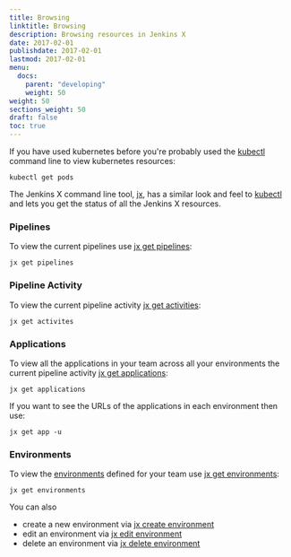 ```yaml
---
title: Browsing
linktitle: Browsing
description: Browsing resources in Jenkins X 
date: 2017-02-01
publishdate: 2017-02-01
lastmod: 2017-02-01
menu:
  docs:
    parent: "developing"
    weight: 50
weight: 50
sections_weight: 50
draft: false
toc: true
---
```


                
If you have used kubernetes before you're probably used the [kubectl](https://kubernetes.io/docs/reference/kubectl/overview/) command line to view kubernetes resources:

```shell
kubectl get pods
```

The Jenkins X command line tool, [jx](/commands/jx), has a similar look and feel to [kubectl](https://kubernetes.io/docs/reference/kubectl/overview/) and lets you get the status of all the Jenkins X resources.

### Pipelines

To view the current pipelines use [jx get pipelines](/commands/jx_get_pipelines):

```shell
jx get pipelines
```

### Pipeline Activity

To view the current pipeline activity [jx get activities](/commands/jx_get_activities):

```shell
jx get activites
```

### Applications

To view all the applications in your team across all your environments  the current pipeline activity  [jx get applications](/commands/applications):

```shell
jx get applications
```

If you want to see the URLs of the applications in each environment then use:

```shell
jx get app -u
```

### Environments

To view the [environments](about/concepts/#environment) defined for your team use [jx get environments](/commands/jx_get_environments):

```shell
jx get environments
```

You can also 

* create a new environment via [jx create environment](/commands/jx_create_environment)
* edit an environment via [jx edit environment](/commands/jx_edit_environment)
* delete an environment via [jx delete environment](/commands/jx_delete_environment)
